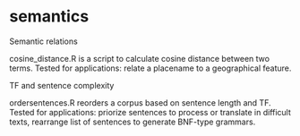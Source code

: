 # semantics

Semantic relations 

cosine_distance.R  is a script to calculate cosine distance between two terms. Tested for applications: relate a placename to a geographical feature.


TF and sentence complexity

ordersentences.R reorders a corpus based on sentence length and TF. Tested for applications: priorize sentences to process or translate in difficult texts, rearrange list of sentences to generate BNF-type grammars.
